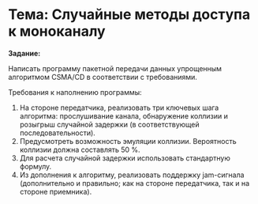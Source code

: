 # Тема: Случайные методы доступа к моноканалу

**Задание:**

Написать программу пакетной передачи данных упрощенным алгоритмом CSMA/CD в
соответствии с требованиями.

Требования к наполнению программы:
1. На стороне передатчика, реализовать три ключевых шага алгоритма:
   прослушивание канала, обнаружение коллизии и розыгрыш случайной задержки
   (в соответствующей последовательности).
2. Предусмотреть возможность эмуляции коллизии. Вероятность коллизии должна
   составлять 50 %.
3. Для расчета случайной задержки использовать стандартную формулу.
4. Из дополнения к алгоритму, реализовать поддержку jam-сигнала (дополнительно и
   правильно; как на стороне передатчика, так и на стороне приемника).
